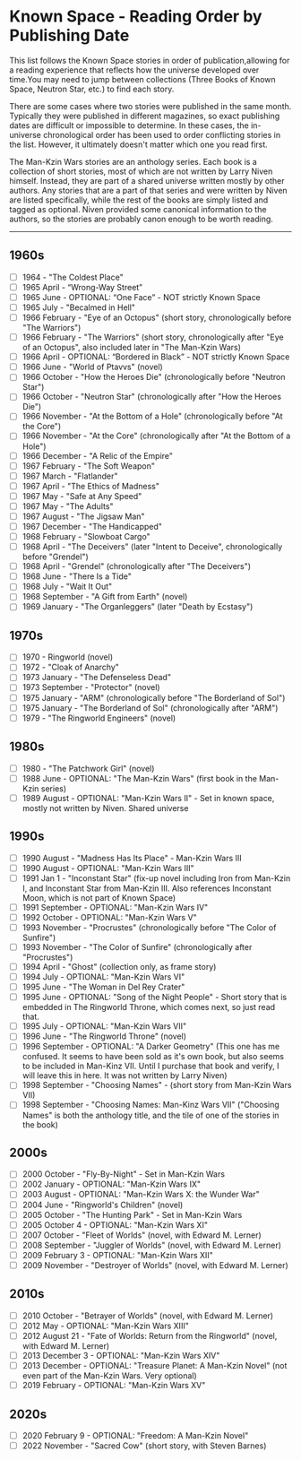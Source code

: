 # Known Space - Reading Order by Publishing Date

This list follows the Known Space stories in order of publication,allowing for a reading
experience that reflects how the universe developed over time.You may need to jump between
collections (Three Books of Known Space, Neutron Star, etc.) to find each story.

There are some cases where two stories were published in the same month. Typically they
were published in different magazines, so exact publishing dates are difficult or
impossible to determine. In these cases, the in-universe chronological order has been
used to order conflicting stories in the list. However, it ultimately doesn't matter
which one you read first.

The Man-Kzin Wars stories are an anthology series. Each book is a collection of short stories,
most of which are not written by Larry Niven himself. Instead, they are part of a shared
universe written mostly by other authors. Any stories that are a part of that series and
were written by Niven are listed specifically, while the rest of the books are simply listed
and tagged as optional. Niven provided some canonical information to the authors, so the
stories are probably canon enough to be worth reading.

________________________________________________________

## 1960s

- [ ] 1964 - "The Coldest Place"
- [ ] 1965 April - “Wrong-Way Street”
- [ ] 1965 June - OPTIONAL: “One Face” - NOT strictly Known Space
- [ ] 1965 July - "Becalmed in Hell"
- [ ] 1966 February - "Eye of an Octopus" (short story, chronologically before "The Warriors")
- [ ] 1966 February - "The Warriors" (short story, chronologically after "Eye of an Octopus", also included later in "The Man-Kzin Wars)
- [ ] 1966 April - OPTIONAL: “Bordered in Black” - NOT strictly Known Space
- [ ] 1966 June - "World of Ptavvs" (novel)
- [ ] 1966 October - "How the Heroes Die" (chronologically before "Neutron Star")
- [ ] 1966 October - "Neutron Star" (chronologically after "How the Heroes Die")
- [ ] 1966 November - "At the Bottom of a Hole" (chronologically before "At the Core")
- [ ] 1966 November - "At the Core" (chronologically after "At the Bottom of a Hole")
- [ ] 1966 December - "A Relic of the Empire"
- [ ] 1967 February - "The Soft Weapon"
- [ ] 1967 March - "Flatlander"
- [ ] 1967 April - "The Ethics of Madness"
- [ ] 1967 May - "Safe at Any Speed"
- [ ] 1967 May - "The Adults"
- [ ] 1967 August - "The Jigsaw Man"
- [ ] 1967 December - "The Handicapped"
- [ ] 1968 February - "Slowboat Cargo"
- [ ] 1968 April - "The Deceivers" (later "Intent to Deceive", chronologically before "Grendel")
- [ ] 1968 April - "Grendel" (chronologically after "The Deceivers")
- [ ] 1968 June - "There Is a Tide"
- [ ] 1968 July - "Wait It Out"
- [ ] 1968 September - "A Gift from Earth" (novel)
- [ ] 1969 January - "The Organleggers" (later "Death by Ecstasy")

## 1970s

- [ ] 1970 - Ringworld (novel)
- [ ] 1972 - "Cloak of Anarchy"
- [ ] 1973 January - "The Defenseless Dead"
- [ ] 1973 September - "Protector" (novel)
- [ ] 1975 January - "ARM" (chronologically before "The Borderland of Sol")
- [ ] 1975 January - "The Borderland of Sol" (chronologically after "ARM")
- [ ] 1979 - "The Ringworld Engineers" (novel)

## 1980s

- [ ] 1980 - "The Patchwork Girl" (novel)
- [ ] 1988 June - OPTIONAL: "The Man-Kzin Wars" (first book in the Man-Kzin series)
- [ ] 1989 August - OPTIONAL: "Man-Kzin Wars II" - Set in known space, mostly not written by Niven. Shared universe

## 1990s

- [ ] 1990 August - "Madness Has Its Place" - Man-Kzin Wars III
- [ ] 1990 August - OPTIONAL: "Man-Kzin Wars III"
- [ ] 1991 Jan 1 - "Inconstant Star" (fix-up novel including Iron from Man-Kzin I, and Inconstant Star from Man-Kzin III. Also references Inconstant Moon, which is not part of Known Space)
- [ ] 1991 September - OPTIONAL: "Man-Kzin Wars IV"
- [ ] 1992 October - OPTIONAL: "Man-Kzin Wars V"
- [ ] 1993 November - "Procrustes" (chronologically before "The Color of Sunfire")
- [ ] 1993 November - "The Color of Sunfire" (chronologically after "Procrustes")
- [ ] 1994 April - "Ghost" (collection only, as frame story)
- [ ] 1994 July - OPTIONAL: "Man-Kzin Wars VI"
- [ ] 1995 June - "The Woman in Del Rey Crater"
- [ ] 1995 June - OPTIONAL: "Song of the Night People" - Short story that is embedded in The Ringworld Throne, which comes next, so just read that.
- [ ] 1995 July - OPTIONAL: "Man-Kzin Wars VII"
- [ ] 1996 June - "The Ringworld Throne" (novel)
- [ ] 1996 September - OPTIONAL: "A Darker Geometry" (This one has me confused. It seems to have been sold as it's own book, but also seems to be included in Man-Kinz VII. Until I purchase that book and verify, I will leave this in here. It was not written by Larry Niven)
- [ ] 1998 September - "Choosing Names" - (short story from Man-Kzin Wars VII)
- [ ] 1998 September - "Choosing Names: Man-Kinz Wars VII" ("Choosing Names" is both the anthology title, and the tile of one of the stories in the book)

## 2000s

- [ ] 2000 October - "Fly-By-Night" - Set in Man-Kzin Wars
- [ ] 2002 January - OPTIONAL: "Man-Kzin Wars IX"
- [ ] 2003 August - OPTIONAL: "Man-Kzin Wars X: the Wunder War"
- [ ] 2004 June - "Ringworld's Children" (novel)
- [ ] 2005 October - "The Hunting Park" - Set in Man-Kzin Wars
- [ ] 2005 October 4 - OPTIONAL: "Man-Kzin Wars XI"
- [ ] 2007 October - "Fleet of Worlds" (novel, with Edward M. Lerner)
- [ ] 2008 September - "Juggler of Worlds" (novel, with Edward M. Lerner)
- [ ] 2009 February 3 - OPTIONAL: "Man-Kzin Wars XII"
- [ ] 2009 November - "Destroyer of Worlds" (novel, with Edward M. Lerner)

## 2010s

- [ ] 2010 October - "Betrayer of Worlds" (novel, with Edward M. Lerner)
- [ ] 2012 May - OPTIONAL: "Man-Kzin Wars XIII"
- [ ] 2012 August 21 - "Fate of Worlds: Return from the Ringworld" (novel, with Edward M. Lerner)
- [ ] 2013 December 3 - OPTIONAL: "Man-Kzin Wars XIV"
- [ ] 2013 December - OPTIONAL: "Treasure Planet: A Man-Kzin Novel" (not even part of the Man-Kzin Wars. Very optional)
- [ ] 2019 February - OPTIONAL: "Man-Kzin Wars XV"

## 2020s

- [ ] 2020 February 9 - OPTIONAL: "Freedom: A Man-Kzin Novel"
- [ ] 2022 November - "Sacred Cow" (short story, with Steven Barnes)
